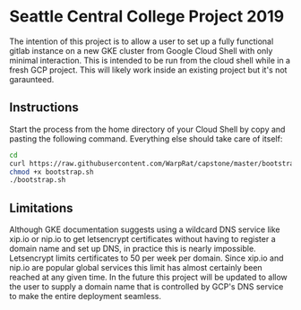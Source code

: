 # Seattle Central College Project 2019
The intention of this project is to allow a user to set up a fully functional gitlab instance on a new GKE cluster from Google Cloud Shell with only minimal interaction. This is intended to be run from the cloud shell while in a fresh GCP project. This will likely work inside an existing project but it's not garaunteed.

## Instructions
Start the process from the home directory of your Cloud Shell by copy and pasting the following command. Everything else should take care of itself:

```bash
cd
curl https://raw.githubusercontent.com/WarpRat/capstone/master/bootstrap.sh > ~/
chmod +x bootstrap.sh
./bootstrap.sh
```

## Limitations
Although GKE documentation suggests using a wildcard DNS service like xip.io or nip.io to get letsencrypt certificates without having to register a domain name and set up DNS, in practice this is nearly impossible. Letsencrypt limits certificates to 50 per week per domain. Since xip.io and nip.io are popular global services this limit has almost certainly been reached at any given time. In the future this project will be updated to allow the user to supply a domain name that is controlled by GCP's DNS service to make the entire deployment seamless.